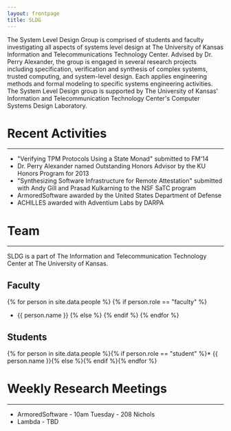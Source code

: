 ```yaml
---
layout: frontpage
title: SLDG
---
```


The System Level Design Group is comprised of students and faculty
investigating all aspects of systems level design at The University of
Kansas Information and Telecommunications Technology Center. Advised
by Dr. Perry Alexander, the group is engaged in several research
projects including specification, verification and synthesis of
complex systems, trusted computing, and system-level design. Each
applies engineering methods and formal modeling to specific systems
engineering activities. The System Level Design group is supported by
The University of Kansas' Information and Telecommunication Technology
Center's Computer Systems Design Laboratory. 

# Recent Activities

-----

* "Verifying TPM Protocols Using a State Monad" submitted to FM'14
* Dr. Perry Alexander named Outstanding Honors Advisor by the KU
  Honors Program for 2013
* "Synthesizing Software Infrastructure for Remote Attestation"
  submitted with Andy Gill and Prasad Kulkarning to the NSF SaTC
  program
* ArmoredSoftware awarded by the United States Department of Defense
* ACHILLES awarded with Adventium Labs by DARPA

# Team

-----

SLDG is a part of The Information and Telecommunication
Technology Center at The University of Kansas.

## Faculty

{% for person in site.data.people %}
{% if person.role == "faculty" %}
* {{ person.name }}
{% else %}
{% endif %}
{% endfor %}

## Students

{% for person in site.data.people %}{% if person.role == "student" %}* {{ person.name }}{% else %}{% endif %}{% endfor %}

# Weekly Research Meetings

-----

* ArmoredSoftware - 10am Tuesday - 208 Nichols
* Lambda - TBD
